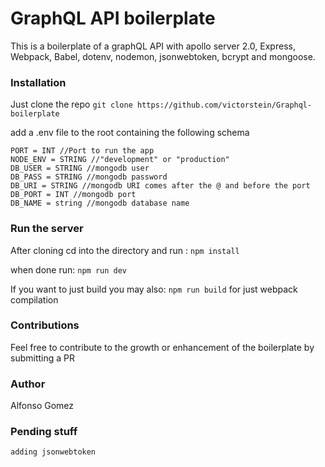 # GraphQL API boilerplate

This is a boilerplate of a graphQL API with apollo server 2.0, Express, Webpack, Babel, dotenv, nodemon, jsonwebtoken, bcrypt and mongoose.

### Installation

Just clone the repo
```git clone https://github.com/victorstein/Graphql-boilerplate```

add a .env file to the root containing the following schema

```
PORT = INT //Port to run the app
NODE_ENV = STRING //"development" or "production"
DB_USER = STRING //mongodb user
DB_PASS = STRING //mongodb password
DB_URI = STRING //mongodb URI comes after the @ and before the port
DB_PORT = INT //mongodb port
DB_NAME = string //mongodb database name
```

### Run the server

After cloning cd into the directory and run :
```npm install```

when done run:
```npm run dev```

If you want to just build you may also:
```npm run build```
for just webpack compilation

### Contributions
Feel free to contribute to the growth or enhancement of the boilerplate by submitting a PR

### Author
Alfonso Gomez

### Pending stuff
```
adding jsonwebtoken
```
